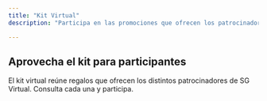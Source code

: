 ```yaml
---
title: "Kit Virtual"
description: "Participa en las promociones que ofrecen los patrocinadores de SG Virtual."

---
```


## Aprovecha el kit para participantes

El kit virtual reúne regalos que ofrecen los distintos patrocinadores de SG Virtual. Consulta cada una y participa. 

